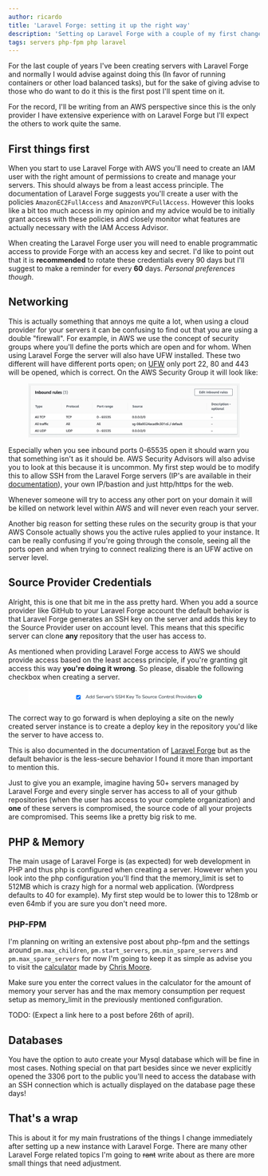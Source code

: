 ```yaml
---
author: ricardo
title: 'Laravel Forge: setting it up the right way'
description: 'Setting op Laravel Forge with a couple of my first changes to the initial setup'
tags: servers php-fpm php laravel
---
```


For the last couple of years I've been creating servers with Laravel Forge and normally I would advise against doing this (In favor of running containers or other load balanced tasks), but for the sake of giving advise to those who do want to do it this is the first post I'll spent time on it.

For the record, I'll be writing from an AWS perspective since this is the only provider I have extensive experience with on Laravel Forge but I'll expect the others to work quite the same.

<!--more-->

## First things first

When you start to use Laravel Forge with AWS you'll need to create an IAM user with the right amount of permissions to create and manage your servers. This should always be from a least access principle. The documentation of Laravel Forge suggests you'll create a user with the policies `AmazonEC2FullAccess` and `AmazonVPCFullAccess`. However this looks like a bit too much access in my opinion and my advice would be to initially grant access with these policies and closely monitor what features are actually necessary with the IAM Access Advisor.

When creating the Laravel Forge user you will need to enable programmatic access to provide Forge with an access key and secret. I'd like to point out that it is **recommended** to rotate these credentials every 90 days but I'll suggest to make a reminder for every **60** days. _Personal preferences though_.

## Networking

This is actually something that annoys me quite a lot, when using a cloud provider for your servers it can be confusing to find out that you are using a double "firewall". For example, in AWS we use the concept of security groups where you'll define the ports which are open and for whom. When using Laravel Forge the server will also have UFW installed. These two different will have different ports open; on <a href="https://help.ubuntu.com/community/UFW" target="_blank" rel="noreferrer">UFW</a> only port 22, 80 and 443 will be opened, which is correct. On the AWS Security Group it will look like:

<figure class="aligncenter content-image">
	<img
        src="/assets/images/2021/04/laravel-forge-ec2-security-group-example.webp" width="800"
        eight="400"
        alt="Laravel Forge EC2 Security Group Example screenshot"
    />
</figure>

Especially when you see inbound ports 0-65535 open it should warn you that something isn't as it should be. AWS Security Advisors will also advise you to look at this because it is uncommon. My first step would be to modify this to allow SSH from the Laravel Forge servers (IP's are available in their <a href="https://forge.laravel.com/docs/1.0/introduction.html#forge-ip-addresses" target="_blank" rel="noreferrer">documentation</a>), your own IP/bastion and just http/https for the web.

Whenever someone will try to access any other port on your domain it will be killed on network level within AWS and will never even reach your server.

Another big reason for setting these rules on the security group is that your AWS Console actually shows you the active rules applied to your instance. It can be really confusing if you're going through the console, seeing all the ports open and when trying to connect realizing there is an UFW active on server level.

## Source Provider Credentials
Alright, this is one that bit me in the ass pretty hard. When you add a source provider like GitHub to your Laravel Forge account the default behavior is that Laravel Forge generates an SSH key on the server and adds this key to the Source Provider user on account level. This means that this specific server can clone **any** repository that the user has access to.

As mentioned when providing Laravel Forge access to AWS we should provide access based on the least access principle, if you're granting git access this way **you're doing it wrong**. So please, disable the following checkbox when creating a server.

<figure class="aligncenter content-image">
	<img
        src="/assets/images/2021/04/laravel-forge-ssh-key-source-control-providers.webp" width="800"
        eight="400"
        alt="Laravel Forge Ssh key source control providers screenshot"
    />
</figure>

The correct way to go forward is when deploying a site on the newly created server instance is to create a deploy key in the repository you'd like the server to have access to.

This is also documented in the documentation of <a href="https://forge.laravel.com/docs/1.0/servers/ssh.html" target="_blank" rel="noreferrer">Laravel Forge</a> but as the default behavior is the less-secure behavior I found it more than important to mention this.

Just to give you an example, imagine having 50+ servers managed by Laravel Forge and every single server has access to all of your github repositories (when the user has access to your complete organization) and **one** of these servers is compromised, the source code of all your projects are compromised. This seems like a pretty big risk to me.

## PHP & Memory

The main usage of Laravel Forge is (as expected) for web development in PHP and thus php is configured when creating a server. However when you look into the php configuration you'll find that the memory_limit is set to 512MB which is crazy high for a normal web application. (Wordpress defaults to 40 for example). My first step would be to lower this to 128mb or even 64mb if you are sure you don't need more.

### PHP-FPM

I'm planning on writing an extensive post about php-fpm and the settings around `pm.max_children`, `pm.start_servers`, `pm.min_spare_servers` and `pm.max_spare_servers` for now I'm going to keep it as simple as advise you to visit the <a href="https://spot13.com/pmcalculator/" target="_blank" rel="noreferrer">calculator</a> made by <a href="https://spot13.com/" target="_blank" rel="noreferrer">Chris Moore</a>.

Make sure you enter the correct values in the calculator for the amount of memory your server has and the max memory consumption per request setup as memory_limit in the previously mentioned configuration.

TODO: (Expect a link here to a post before 26th of april).

## Databases

You have the option to auto create your Mysql database which will be fine in most cases. Nothing special on that part besides since we never explicitly opened the 3306 port to the public you'll need to access the database with an SSH connection which is actually displayed on the database page these days!

## That's a wrap

This is about it for my main frustrations of the things I change immediately after setting up a new instance with Laravel Forge. There are many other Laravel Forge related topics I'm going to <del>rant</del> write about as there are more small things that need adjustment.
